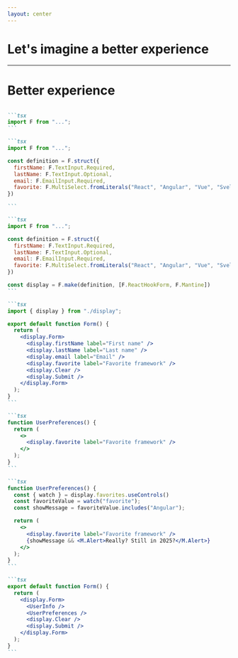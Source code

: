 ```yaml
---
layout: center
---
```


# Let's imagine a better experience

---

# Better experience

````md magic-move

```tsx
import F from "...";
```

```tsx
import F from "...";

const definition = F.struct({
  firstName: F.TextInput.Required,
  lastName: F.TextInput.Optional,
  email: F.EmailInput.Required,
  favorite: F.MultiSelect.fromLiterals("React", "Angular", "Vue", "Svelte"),
})

```

```tsx
import F from "...";

const definition = F.struct({
  firstName: F.TextInput.Required,
  lastName: F.TextInput.Optional,
  email: F.EmailInput.Required,
  favorite: F.MultiSelect.fromLiterals("React", "Angular", "Vue", "Svelte"),
})

const display = F.make(definition, [F.ReactHookForm, F.Mantine])
```

```tsx
import { display } from "./display";

export default function Form() {
  return (
    <display.Form>
      <display.firstName label="First name" />
      <display.lastName label="Last name" />
      <display.email label="Email" />
      <display.favorite label="Favorite framework" />
      <display.Clear />
      <display.Submit />
    </display.Form>
  );
}
```

```tsx
function UserPreferences() {
  return (
    <>
      <display.favorite label="Favorite framework" />
    </>
  );
}
```

```tsx
function UserPreferences() {
  const { watch } = display.favorites.useControls()
  const favoriteValue = watch("favorite");
  const showMessage = favoriteValue.includes("Angular");

  return (
    <>
      <display.favorite label="Favorite framework" />
      {showMessage && <M.Alert>Really? Still in 2025?</M.Alert>}
    </>
  );
}
```

```tsx
export default function Form() {
  return (
    <display.Form>
      <UserInfo />
      <UserPreferences />
      <display.Clear />
      <display.Submit />
    </display.Form>
  );
}
```

````